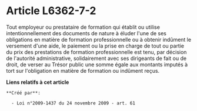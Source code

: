 # Article L6362-7-2

Tout employeur ou prestataire de formation qui établit ou utilise intentionnellement des documents de nature à éluder l'une
de ses obligations en matière de formation professionnelle ou à obtenir indûment le versement d'une aide, le paiement ou la
prise en charge de tout ou partie du prix des prestations de formation professionnelle est tenu, par décision de l'autorité
administrative, solidairement avec ses dirigeants de fait ou de droit, de verser au Trésor public une somme égale aux
montants imputés à tort sur l'obligation en matière de formation ou indûment reçus.

**Liens relatifs à cet article**

	**Créé par**:

	  - Loi n°2009-1437 du 24 novembre 2009 - art. 61
